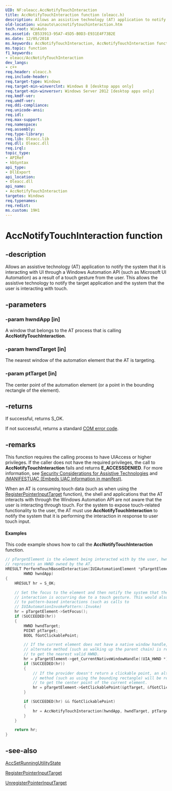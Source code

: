 ```yaml
---
UID: NF:oleacc.AccNotifyTouchInteraction
title: AccNotifyTouchInteraction function (oleacc.h)
description: Allows an assistive technology (AT) application to notify the system that it is interacting with UI through a Windows Automation API (such as Microsoft UI Automation) as a result of a touch gesture from the user.
old-location: winauto\accnotifytouchinteraction.htm
tech.root: WinAuto
ms.assetid: CB533913-95A7-45D5-B0D3-E931E4F73B2E
ms.date: 12/05/2018
ms.keywords: AccNotifyTouchInteraction, AccNotifyTouchInteraction function [Windows Accessibility], oleacc/AccNotifyTouchInteraction, winauto.accnotifytouchinteraction
ms.topic: function
f1_keywords:
- oleacc/AccNotifyTouchInteraction
dev_langs:
- c++
req.header: oleacc.h
req.include-header: 
req.target-type: Windows
req.target-min-winverclnt: Windows 8 [desktop apps only]
req.target-min-winversvr: Windows Server 2012 [desktop apps only]
req.kmdf-ver: 
req.umdf-ver: 
req.ddi-compliance: 
req.unicode-ansi: 
req.idl: 
req.max-support: 
req.namespace: 
req.assembly: 
req.type-library: 
req.lib: Oleacc.lib
req.dll: Oleacc.dll
req.irql: 
topic_type:
- APIRef
- kbSyntax
api_type:
- DllExport
api_location:
- Oleacc.dll
api_name:
- AccNotifyTouchInteraction
targetos: Windows
req.typenames: 
req.redist: 
ms.custom: 19H1
---
```


# AccNotifyTouchInteraction function


## -description


Allows an assistive technology (AT) application to notify the system that it is interacting with UI through a Windows Automation API (such as Microsoft UI Automation) as a result of a touch gesture from the user. This allows the assistive technology to notify the target application and the system that the user is interacting with touch.


## -parameters




### -param hwndApp [in]

A window that belongs to the AT process that is calling <b>AccNotifyTouchInteraction</b>.


### -param hwndTarget [in]

The nearest window of the automation element that the AT is targeting.


### -param ptTarget [in]

The center point of the automation element (or a point in the bounding rectangle of the element).


## -returns



If successful, returns S_OK.

If not successful, returns a standard <a href="https://docs.microsoft.com/windows/desktop/WinAuto/return-values">COM error code</a>.




## -remarks



This function requires the calling process to have UIAccess or higher privileges.  If the caller does not have the required privileges, the call to <b>AccNotifyTouchInteraction</b> fails and returns <b>E_ACCESSDENIED</b>. For more information, see <a href="https://docs.microsoft.com/windows/desktop/WinAuto/uiauto-securityoverview">Security Considerations for Assistive Technologies</a> and <a href="https://go.microsoft.com/fwlink/p/?linkid=207612">/MANIFESTUAC (Embeds UAC information in manifest)</a>.

When an AT is consuming touch data (such as when using the <a href="https://docs.microsoft.com/windows/desktop/api/winuser/nf-winuser-registerpointerinputtarget">RegisterPointerInputTarget</a> function), the shell and applications that the AT interacts with through the Windows Automation API are not aware that the user is interacting through touch. For the system to expose touch-related functionality to the user, the AT must use <b>AccNotifyTouchInteraction</b> to notify the system that it is performing the interaction in response to user touch input.


#### Examples

This code example shows how to call the <b>AccNotifyTouchInteraction</b> function. 


```cpp
// pTargetElement is the element being interacted with by the user, hwndApp 
// represents an HWND owned by the AT.
HRESULT PerformTouchBasedInteraction(IUIAutomationElement *pTargetElement, 
        HWND hwndApp)
{
    HRESULT hr = S_OK;

    // Set the focus to the element and then notify the system that the 
    // interaction is occurring due to a touch gesture. This would also apply 
    // to pattern-based interactions (such as calls to 
    // IUIAutomationInvokePattern::Invoke)
    hr = pTargetElement->SetFocus();
    if (SUCCEEDED(hr))
    {
        HWND hwndTarget;
        POINT ptTarget;
        BOOL fGotClickablePoint;

        // If the current element does not have a native window handle, an 
        // alternate method (such as walking up the parent chain) is required 
        // to get the nearest valid HWND.
        hr = pTargetElement->get_CurrentNativeWindowHandle((UIA_HWND *)(&hwndTarget));
        if (SUCCEEDED(hr))
        {
            // If the provider doesn't return a clickable point, an alternate 
            // method (such as using the bounding rectangle) will be required 
            // to get the center point of the current element.
            hr = pTargetElement->GetClickablePoint(&ptTarget, &fGotClickablePoint);
        }

        if (SUCCEEDED(hr) && fGotClickablePoint)
        {
            hr = AccNotifyTouchInteraction(hwndApp, hwndTarget, ptTarget);
        }
    }

    return hr;
}
```





## -see-also




<a href="https://docs.microsoft.com/windows/desktop/api/oleacc/nf-oleacc-accsetrunningutilitystate">AccSetRunningUtilityState</a>



<a href="https://docs.microsoft.com/windows/desktop/api/winuser/nf-winuser-registerpointerinputtarget">RegisterPointerInputTarget</a>



<a href="https://docs.microsoft.com/windows/desktop/api/winuser/nf-winuser-unregisterpointerinputtarget">UnregisterPointerInputTarget</a>
 

 

